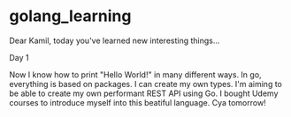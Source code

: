 # golang_learning
Dear Kamil, today you've learned new interesting things...

Day 1

Now I know how to print "Hello World!" in many different ways. In go, everything is based on packages. I can create my own types.
I'm aiming to be able to create my own performant REST API using Go. I bought Udemy courses to introduce myself into this beatiful language. Cya tomorrow!
